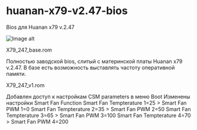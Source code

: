 # huanan-x79-v2.47-bios

Bios для Huanan x79 v.2.47

![Image alt](https://github.com/strap0n/huanan-x79-v2.47-bios/raw/master/huanan-X79-X79-LGA-2011.jpg)

X79_247_base.rom

Полностью заводской bios, слитый с материнской платы Huanan x79 v.2.47. В базе есть возможность выставлять частоту оперативной памяти.

X79_247_v1.rom

Добавлен доступ к настройкам CSM parameters в меню Boot
Изменены настройки Smart Fan Function
Smart Fan Tempterature 1=25 > Smart Fan PWM 1=0
Smart Fan Tempterature 2=35 > Smart Fan PWM 2=50
Smart Fan Tempterature 3=65 > Smart Fan PWM 3=100
Smart Fan Tempterature 4=70 > Smart Fan PWM 4=200


